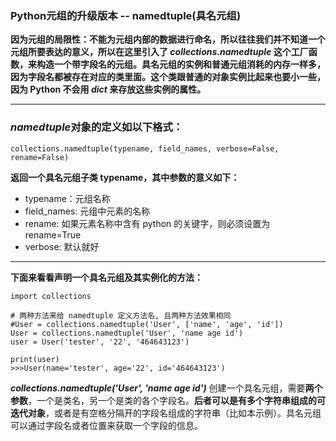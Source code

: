 ### Python元组的升级版本 -- namedtuple(具名元组)
**因为元组的局限性：不能为元组内部的数据进行命名，所以往往我们并不知道一个元组所要表达的意义，所以在这里引入了 *collections.namedtuple* 这个工厂函数，来构造一个带字段名的元组。具名元组的实例和普通元组消耗的内存一样多，因为字段名都被存在对应的类里面。这个类跟普通的对象实例比起来也要小一些，因为 Python 不会用 *__dict__* 来存放这些实例的属性。**
___
### *namedtuple*对象的定义如以下格式：
`collections.namedtuple(typename, field_names, verbose=False, rename=False)`

**返回一个具名元组子类 typename，其中参数的意义如下：**
+ typename：元组名称
+ field_names: 元组中元素的名称
+ rename: 如果元素名称中含有 python 的关键字，则必须设置为 rename=True
+ verbose: 默认就好

___
**下面来看看声明一个具名元组及其实例化的方法：**
```
import collections

# 两种方法来给 namedtuple 定义方法名, 且两种方法效果相同
#User = collections.namedtuple('User', ['name', 'age', 'id'])
User = collections.namedtuple('User', 'name age id')
user = User('tester', '22', '464643123')

print(user)
>>>User(name='tester', age='22', id='464643123')
```
***collections.namedtuple('User', 'name age id')*** 创建一个具名元组，需要**两个参数**，一个是类名，另一个是类的各个字段名。**后者可以是有多个字符串组成的可迭代对象**，或者是有空格分隔开的字段名组成的字符串（比如本示例）。具名元组可以通过字段名或者位置来获取一个字段的信息。
